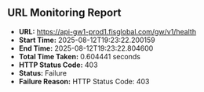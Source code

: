 ## URL Monitoring Report

- **URL:** https://api-gw1-prod1.fisglobal.com/gw/v1/health
- **Start Time:** 2025-08-12T19:23:22.200159
- **End Time:** 2025-08-12T19:23:22.804600
- **Total Time Taken:** 0.604441 seconds
- **HTTP Status Code:** 403
- **Status:** Failure
- **Failure Reason:** HTTP Status Code: 403
